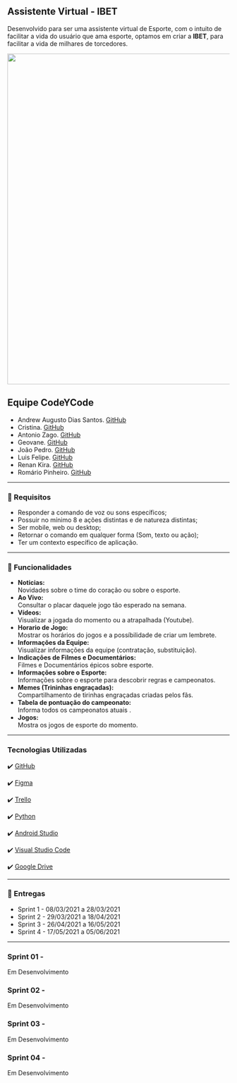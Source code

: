 ## Assistente Virtual - IBET
Desenvolvido para ser uma assistente virtual de Esporte, com o  intuito de facilitar a vida do usuário que ama esporte, optamos em criar a **IBET**, para facilitar a vida de milhares de torcedores.
<p align="center">
<img src="https://imgur.com/wVRS2jP" width="750px" >
</p>


## Equipe CodeYCode
* Andrew Augusto Dias Santos. [GitHub](https://github.com/AndrewAugusto)
* Cristina. [GitHub](https://github.com/criskurim)
* Antonio Zago. [GitHub](https://github.com/Antonio-Zago)
* Geovane. [GitHub]()
* João Pedro. [GitHub]()
* Luis Felipe. [GitHub]()
* Renan Kira. [GitHub]()
* Romário Pinheiro. [GitHub](https://github.com/RomarioPinheiro)


---
### 🔔  Requisitos
 * Responder a comando de voz ou sons específicos;
 * Possuir no mínimo 8 e ações distintas e de natureza distintas;
 * Ser mobile, web ou desktop;
 * Retornar o comando em qualquer forma (Som, texto ou ação);
 * Ter um contexto específico de aplicação.

---

### 📱 Funcionalidades
- **Noticias:** <br>
Novidades sobre o time do coração ou sobre o esporte. <br>
- **Ao Vivo:** <br>
Consultar o placar daquele jogo tão esperado na semana. <br>
- **Vídeos:** <br>
Visualizar a jogada do momento ou a atrapalhada (Youtube). <br>
- **Horario de Jogo:** <br>
Mostrar os horários do jogos e a possíbilidade de criar um lembrete. <br>
- **Informações da Equipe:** <br>
Visualizar informações da equipe (contratação, substituição). <br>
- **Indicações de Filmes e Documentários:** <br>
Filmes e Documentários épicos sobre esporte. <br>
- **Informações sobre o Esporte:** <br>
Informações sobre o esporte para descobrir regras e campeonatos. <br>
- **Memes (Trininhas engraçadas):** <br>
Compartilhamento de tirinhas engraçadas criadas pelos fãs. <br>
- **Tabela de pontuação do campeonato:** <br>
Informa todos os campeonatos atuais . <br>
- **Jogos:** <br>
Mostra os jogos de esporte do momento. <br>


---


### Tecnologias Utilizadas

✔️ [GitHub](https://github.com)

✔️ [Figma](https://figma.com)

✔️ [Trello](https://trello.com/)

✔️ [Python](https://www.python.org)

✔️ [Android Studio](https://developer.android.com/studio)

✔️ [Visual Studio Code](https://code.visualstudio.com/)

✔️ [Google Drive](https://www.google.com/intl/pt-br/drive/about.html)


---

### 📅 Entregas
- Sprint 1 - 08/03/2021 a 28/03/2021
- Sprint 2 - 29/03/2021 a 18/04/2021
- Sprint 3 - 26/04/2021 a 16/05/2021
- Sprint 4 - 17/05/2021 a 05/06/2021  

---

### Sprint 01 -
Em Desenvolvimento

### Sprint 02 -
Em Desenvolvimento

### Sprint 03 -
Em Desenvolvimento

### Sprint 04 -
Em Desenvolvimento
